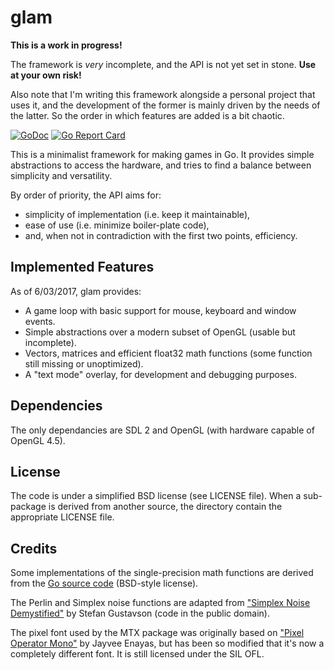 # glam

**This is a work in progress!**

The framework is *very* incomplete, and the API is not yet set in stone.
**Use at your own risk!**

Also note that I'm writing this framework alongside a personal project that uses
it, and the development of the former is mainly driven by the needs of the
latter. So the order in which features are added is a bit chaotic.

[![GoDoc](https://godoc.org/github.com/drakmaniso/glam?status.svg)](https://godoc.org/github.com/drakmaniso/glam)
[![Go Report Card](https://goreportcard.com/badge/github.com/drakmaniso/glam)](https://goreportcard.com/report/github.com/drakmaniso/glam)

This is a minimalist framework for making games in Go. It provides simple
abstractions to access the hardware, and tries to find a balance between
simplicity and versatility.

By order of priority, the API aims for:

- simplicity of implementation (i.e. keep it maintainable),
- ease of use (i.e. minimize boiler-plate code),
- and, when not in contradiction with the first two points, efficiency.

## Implemented Features

As of 6/03/2017, glam provides:

- A game loop with basic support for mouse, keyboard and window events.
- Simple abstractions over a modern subset of OpenGL (usable but incomplete).
- Vectors, matrices and efficient float32 math functions (some function still
  missing or unoptimized).
- A "text mode" overlay, for development and debugging purposes.

## Dependencies

The only dependancies are SDL 2 and OpenGL (with hardware capable of OpenGL
4.5).

## License

The code is under a simplified BSD license (see LICENSE file). When a sub-package
is derived from another source, the directory contain the appropriate LICENSE file.

## Credits

Some implementations of the single-precision math functions are
derived from the [Go source code](https://github.com/golang/go) (BSD-style license).

The Perlin and Simplex noise functions are adapted from
["Simplex Noise Demystified"](http://www.itn.liu.se/~stegu/simplexnoise/simplexnoise.pdf)
by Stefan Gustavson (code in the public domain).

The pixel font used by the MTX package was originally based on ["Pixel Operator
Mono"](https://notabug.org/HarvettFox96/ttf-pixeloperator) by Jayvee Enayas, but
has been so modified that it's now a completely different font. It is still
licensed under the SIL OFL.
